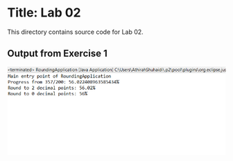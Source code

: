 # Title: Lab 02

This directory contains source code for Lab 02.

## Output from Exercise 1

![image](https://github.com/athirahshuhaidi/dadrepository/blob/main/lab02/images/OutputRoundingApplication.png)
